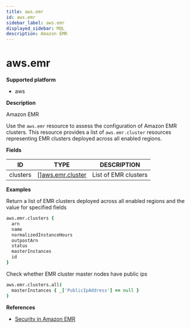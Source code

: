 ```yaml
---
title: aws.emr
id: aws.emr
sidebar_label: aws.emr
displayed_sidebar: MQL
description: Amazon EMR
---
```


# aws.emr

**Supported platform**

- aws

**Description**

Amazon EMR

Use the `aws.emr` resource to assess the configuration of Amazon EMR clusters. This resource provides a list of `aws.emr.cluster` resources representing EMR clusters deployed across all enabled regions.

**Fields**

| ID       | TYPE                                            | DESCRIPTION          |
| -------- | ----------------------------------------------- | -------------------- |
| clusters | &#91;&#93;[aws.emr.cluster](aws.emr.cluster.md) | List of EMR clusters |

**Examples**

Return a list of EMR clusters deployed across all enabled regions and the value for specified fields

```coffeescript
aws.emr.clusters {
  arn
  name
  normalizedInstanceHours
  outpostArn
  status
  masterInstances
  id
}
```

Check whether EMR cluster master nodes have public ips

```coffeescript
aws.emr.clusters.all(
  masterInstances { _['PublicIpAddress'] == null }
)
```

**References**

- [Security in Amazon EMR](https://docs.aws.amazon.com/emr/latest/ManagementGuide/emr-security.html)
